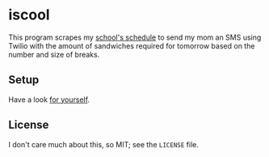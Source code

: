 # iscool

This program scrapes my [school's schedule](https://iscool.co.il) to send my mom an SMS using Twilio with the amount of sandwiches required for tomorrow based on the number and size of breaks.

## Setup
Have a look [for yourself](https://github.com/ckiee/nixfiles/blob/7777e15a7952eb0de7f453229a4bf17102147cfb/modules/services/iscool.nix).

## License
I don't care much about this, so MIT; see the `LICENSE` file.
